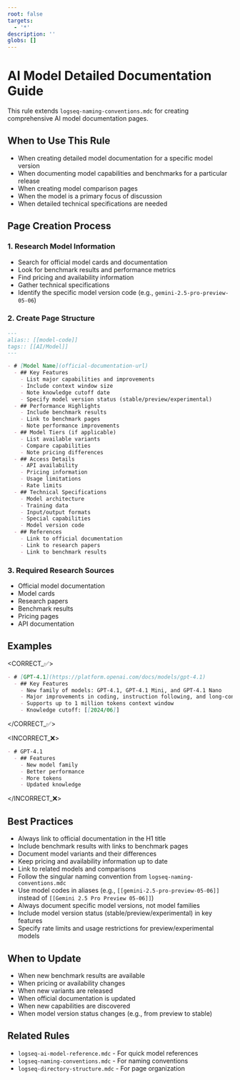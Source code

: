 ```yaml
---
root: false
targets:
  - '*'
description: ''
globs: []
---
```

# AI Model Detailed Documentation Guide
This rule extends `logseq-naming-conventions.mdc` for creating comprehensive AI model documentation pages.

## When to Use This Rule
- When creating detailed model documentation for a specific model version
- When documenting model capabilities and benchmarks for a particular release
- When creating model comparison pages
- When the model is a primary focus of discussion
- When detailed technical specifications are needed

## Page Creation Process

### 1. Research Model Information
- Search for official model cards and documentation
- Look for benchmark results and performance metrics
- Find pricing and availability information
- Gather technical specifications
- Identify the specific model version code (e.g., `gemini-2.5-pro-preview-05-06`)

### 2. Create Page Structure
```markdown
---
alias:: [[model-code]]
tags:: [[AI/Model]]
---

- # [Model Name](official-documentation-url)
  - ## Key Features
    - List major capabilities and improvements
    - Include context window size
    - Note knowledge cutoff date
    - Specify model version status (stable/preview/experimental)
  - ## Performance Highlights
    - Include benchmark results
    - Link to benchmark pages
    - Note performance improvements
  - ## Model Tiers (if applicable)
    - List available variants
    - Compare capabilities
    - Note pricing differences
  - ## Access Details
    - API availability
    - Pricing information
    - Usage limitations
    - Rate limits
  - ## Technical Specifications
    - Model architecture
    - Training data
    - Input/output formats
    - Special capabilities
    - Model version code
  - ## References
    - Link to official documentation
    - Link to research papers
    - Link to benchmark results
```

### 3. Required Research Sources
- Official model documentation
- Model cards
- Research papers
- Benchmark results
- Pricing pages
- API documentation

## Examples

<CORRECT_✅>
```markdown
- # [GPT-4.1](https://platform.openai.com/docs/models/gpt-4.1)
  - ## Key Features
    - New family of models: GPT-4.1, GPT-4.1 Mini, and GPT-4.1 Nano
    - Major improvements in coding, instruction following, and long-context understanding
    - Supports up to 1 million tokens context window
    - Knowledge cutoff: [[2024/06]]
```
</CORRECT_✅>

<INCORRECT_❌>
```markdown
- # GPT-4.1
  - ## Features
    - New model family
    - Better performance
    - More tokens
    - Updated knowledge
```
</INCORRECT_❌>

## Best Practices
- Always link to official documentation in the H1 title
- Include benchmark results with links to benchmark pages
- Document model variants and their differences
- Keep pricing and availability information up to date
- Link to related models and comparisons
- Follow the singular naming convention from `logseq-naming-conventions.mdc`
- Use model codes in aliases (e.g., `[[gemini-2.5-pro-preview-05-06]]` instead of `[[Gemini 2.5 Pro Preview 05-06]]`)
- Always document specific model versions, not model families
- Include model version status (stable/preview/experimental) in key features
- Specify rate limits and usage restrictions for preview/experimental models

## When to Update
- When new benchmark results are available
- When pricing or availability changes
- When new variants are released
- When official documentation is updated
- When new capabilities are discovered
- When model version status changes (e.g., from preview to stable)

## Related Rules
- `logseq-ai-model-reference.mdc` - For quick model references
- `logseq-naming-conventions.mdc` - For naming conventions
- `logseq-directory-structure.mdc` - For page organization
